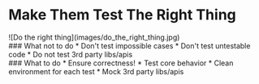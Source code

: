 # Make Them Test The __Right Thing__
<div class="left" markdown="1">
  ![Do the right thing](images/do_the_right_thing.jpg)
</div>
<div class="right" markdown="1">
### What not to do
* Don't test impossible cases
* Don't test untestable code
* Do not test 3rd party libs/apis
<br />
### What to do
* Ensure correctness!
* Test core behavior
* Clean environment for each test
* Mock 3rd party libs/apis
</div>
